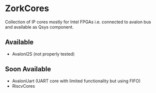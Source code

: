 # ZorkCores

Collection of IP cores mostly for Intel FPGAs i.e. connected to avalon bus and available as Qsys component.

## Available
* AvalonI2S (not properly tested)

## Soon Available
* AvalonUart (UART core with limited functionality but using FIFO)
* RiscvCores
